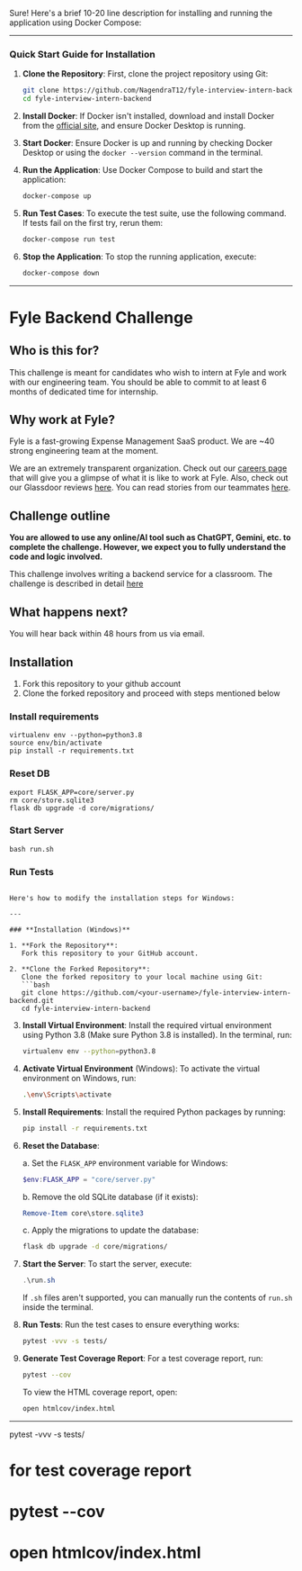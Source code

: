 Sure! Here's a brief 10-20 line description for installing and running the application using Docker Compose:

---

### Quick Start Guide for Installation

1. **Clone the Repository**: 
   First, clone the project repository using Git:
   ```bash
   git clone https://github.com/NagendraT12/fyle-interview-intern-backend.git
   cd fyle-interview-intern-backend
   ```

2. **Install Docker**: 
   If Docker isn't installed, download and install Docker from the [official site](https://www.docker.com/), and ensure Docker Desktop is running.

3. **Start Docker**: 
   Ensure Docker is up and running by checking Docker Desktop or using the `docker --version` command in the terminal.

4. **Run the Application**: 
   Use Docker Compose to build and start the application:
   ```bash
   docker-compose up
   ```

5. **Run Test Cases**: 
   To execute the test suite, use the following command. If tests fail on the first try, rerun them:
   ```bash
   docker-compose run test
   ```

6. **Stop the Application**: 
   To stop the running application, execute:
   ```bash
   docker-compose down
   ```

---

# Fyle Backend Challenge

## Who is this for?

This challenge is meant for candidates who wish to intern at Fyle and work with our engineering team. You should be able to commit to at least 6 months of dedicated time for internship.

## Why work at Fyle?

Fyle is a fast-growing Expense Management SaaS product. We are ~40 strong engineering team at the moment. 

We are an extremely transparent organization. Check out our [careers page](https://careers.fylehq.com) that will give you a glimpse of what it is like to work at Fyle. Also, check out our Glassdoor reviews [here](https://www.glassdoor.co.in/Reviews/Fyle-Reviews-E1723235.htm). You can read stories from our teammates [here](https://stories.fylehq.com).


## Challenge outline

**You are allowed to use any online/AI tool such as ChatGPT, Gemini, etc. to complete the challenge. However, we expect you to fully understand the code and logic involved.**

This challenge involves writing a backend service for a classroom. The challenge is described in detail [here](./Application.md)


## What happens next?

You will hear back within 48 hours from us via email. 


## Installation

1. Fork this repository to your github account
2. Clone the forked repository and proceed with steps mentioned below

### Install requirements

```
virtualenv env --python=python3.8
source env/bin/activate
pip install -r requirements.txt
```
### Reset DB

```
export FLASK_APP=core/server.py
rm core/store.sqlite3
flask db upgrade -d core/migrations/
```
### Start Server

```
bash run.sh
```
### Run Tests

```

Here's how to modify the installation steps for Windows:

---

### **Installation (Windows)**

1. **Fork the Repository**:
   Fork this repository to your GitHub account.

2. **Clone the Forked Repository**:
   Clone the forked repository to your local machine using Git:
   ```bash
   git clone https://github.com/<your-username>/fyle-interview-intern-backend.git
   cd fyle-interview-intern-backend
   ```

3. **Install Virtual Environment**:
   Install the required virtual environment using Python 3.8 (Make sure Python 3.8 is installed).
   In the terminal, run:
   ```bash
   virtualenv env --python=python3.8
   ```

4. **Activate Virtual Environment** (Windows):
   To activate the virtual environment on Windows, run:
   ```bash
   .\env\Scripts\activate
   ```

5. **Install Requirements**:
   Install the required Python packages by running:
   ```bash
   pip install -r requirements.txt
   ```

6. **Reset the Database**:

   a. Set the `FLASK_APP` environment variable for Windows:
   ```powershell
   $env:FLASK_APP = "core/server.py"
   ```

   b. Remove the old SQLite database (if it exists):
   ```powershell
   Remove-Item core\store.sqlite3
   ```

   c. Apply the migrations to update the database:
   ```bash
   flask db upgrade -d core/migrations/
   ```

7. **Start the Server**:
   To start the server, execute:
   ```powershell
   .\run.sh
   ```

   If `.sh` files aren't supported, you can manually run the contents of `run.sh` inside the terminal.

8. **Run Tests**:
   Run the test cases to ensure everything works:
   ```bash
   pytest -vvv -s tests/
   ```

9. **Generate Test Coverage Report**:
   For a test coverage report, run:
   ```bash
   pytest --cov
   ```

   To view the HTML coverage report, open:
   ```bash
   open htmlcov/index.html
   ```

---


pytest -vvv -s tests/

# for test coverage report
# pytest --cov
# open htmlcov/index.html
```
